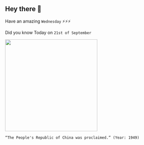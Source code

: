 ## Hey there 👋
Have an amazing `Wednesday` ⚡⚡⚡

Did you know Today on `21st of September`
 
 [<img src="https://upload.wikimedia.org/wikipedia/commons/3/3e/PRCFounding.jpg" width="300" />](https://history.state.gov/milestones/1945-1952/chinese-rev#:~:text=On%20October%201%2C%201949%2C%20Chinese,Republic%20of%20China%20(PRC).) 
 ```
“The People's Republic of China was proclaimed.” (Year: 1949)
```
